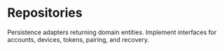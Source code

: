 # Repositories

Persistence adapters returning domain entities. Implement interfaces for accounts, devices, tokens, pairing, and recovery.


